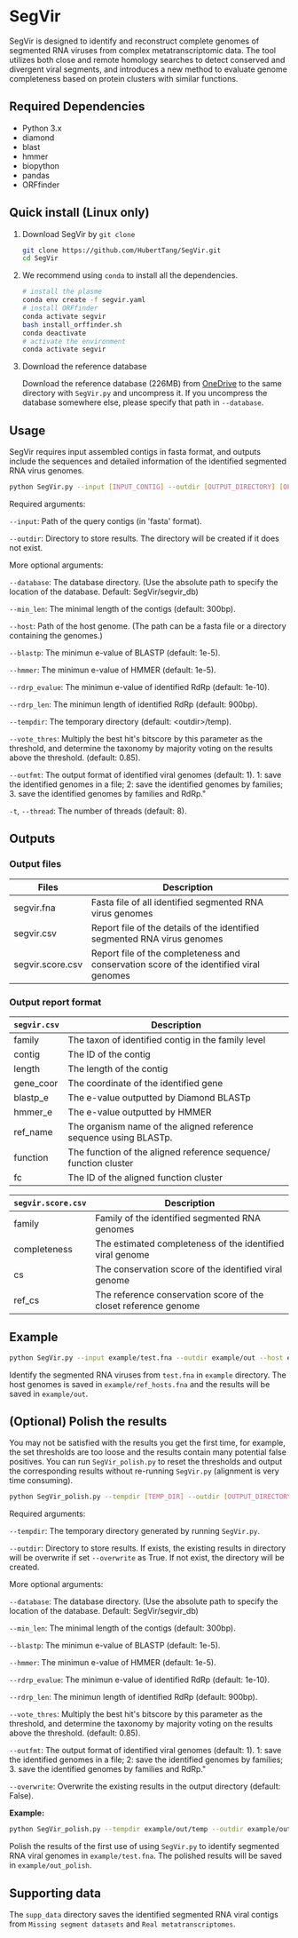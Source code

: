 # SegVir
SegVir is designed to identify and reconstruct complete genomes of segmented RNA viruses from complex metatranscriptomic data. The tool utilizes both close and remote homology searches to detect conserved and divergent viral segments, and introduces a new method to evaluate genome completeness based on protein clusters with similar functions.

## Required Dependencies

* Python 3.x
* diamond
* blast
* hmmer
* biopython
* pandas
* ORFfinder

## Quick install (Linux only)

1. Download SegVir by `git clone`

   ```bash
   git clone https://github.com/HubertTang/SegVir.git
   cd SegVir
   ```

2. We recommend using `conda` to install all the dependencies.

   ```bash
   # install the plasme
   conda env create -f segvir.yaml
   # install ORFfinder
   conda activate segvir
   bash install_orffinder.sh
   conda deactivate
   # activate the environment
   conda activate segvir
   ```

3. Download the reference database

   Download the reference database (226MB) from [OneDrive](https://portland-my.sharepoint.com/:u:/g/personal/xubotang2-c_my_cityu_edu_hk/EYRIkHnE58xIrWH1tBzPl_MBK0DNx4YfIf8IVhpmwUzk4g?e=iTSiDY) to the same directory with `SegVir.py` and uncompress it. If you uncompress the database somewhere else, please specify that path in `--database`.

## Usage

SegVir requires input assembled contigs in fasta format, and outputs include the sequences and detailed information of the identified segmented RNA virus genomes.

```bash
python SegVir.py --input [INPUT_CONTIG] --outdir [OUTPUT_DIRECTORY] [OPTIONS]
```

Required arguments: 

   `--input`: Path of the query contigs (in 'fasta' format).

   `--outdir`: Directory to store results. The directory will be created if it does not exist.

 More optional arguments:

   `--database`: The database directory. (Use the absolute path to specify the location of the database. Default: SegVir/segvir_db)

   `--min_len`: The minimal length of the contigs (default: 300bp).

   `--host`: Path of the host genome. (The path can be a fasta file or a directory containing the genomes.)

   `--blastp`: The minimun e-value of BLASTP (default: 1e-5).

   `--hmmer`: The minimun e-value of HMMER (default: 1e-5).

   `--rdrp_evalue`: The minimun e-value of identified RdRp (default: 1e-10).

   `--rdrp_len`: The minimun length of identified RdRp (default: 900bp).

   `--tempdir`: The temporary directory (default: \<outdir>/temp).

   `--vote_thres`: Multiply the best hit's bitscore by this parameter as the threshold, and determine the taxonomy by majority voting on the results above the threshold.  (default: 0.85).

   `--outfmt`: The output format of identified viral genomes (default: 1). 1: save the identified genomes in a file; 2: save the identified genomes by families; 3. save the identified genomes by families and RdRp."

   `-t`, `--thread`: The number of threads (default: 8).

## Outputs

### Output files

| Files            | Description                                                  |
| ---------------- | ------------------------------------------------------------ |
| segvir.fna       | Fasta file of all identified segmented RNA virus genomes     |
| segvir.csv       | Report file of the details of the identified segmented RNA virus genomes |
| segvir.score.csv | Report file of the completeness and conservation score of the identified viral genomes |

### Output report format

| `segvir.csv` | Description                                                  |
| ------------ | ------------------------------------------------------------ |
| family       | The taxon of identified contig in the family level           |
| contig       | The ID of the contig                                         |
| length       | The length of the contig                                     |
| gene_coor    | The coordinate of the identified gene                        |
| blastp_e     | The e-value outputted by Diamond BLASTp                      |
| hmmer_e      | The e-value outputted by HMMER                               |
| ref_name     | The organism name of the aligned reference sequence using BLASTp. |
| function     | The function of the aligned reference sequence/ function cluster |
| fc           | The ID of the aligned function cluster                       |

| `segvir.score.csv` | Description                                                  |
| ------------------ | ------------------------------------------------------------ |
| family             | Family of the identified segmented RNA genomes               |
| completeness       | The estimated completeness of the identified viral genome    |
| cs                 | The conservation score of the identified viral genome        |
| ref_cs             | The reference conservation score of the closet reference genome |

## Example

```bash
python SegVir.py --input example/test.fna --outdir example/out --host example/ref_hosts.fna
```

Identify the segmented RNA viruses from  `test.fna` in `example` directory. The host genomes is saved in `example/ref_hosts.fna` and the results will be saved in `example/out`. 

## (Optional) Polish the results

You may not be satisfied with the results you get the first time, for example, the set thresholds are too loose and the results contain many potential false positives. You can run `SegVir_polish.py` to reset the thresholds and output the corresponding results without re-running `SegVir.py` (alignment is very time consuming).

```bash
python SegVir_polish.py --tempdir [TEMP_DIR] --outdir [OUTPUT_DIRECTORY] [OPTIONS]
```

Required arguments: 

   `--tempdir`: The temporary directory generated by running `SegVir.py`.

   `--outdir`: Directory to store results. If exists, the existing results in directory will be overwrite if set `--overwrite` as True. If not exist, the directory will be created.

 More optional arguments:

   `--database`: The database directory. (Use the absolute path to specify the location of the database. Default: SegVir/segvir_db)

   `--min_len`: The minimal length of the contigs (default: 300bp).

   `--blastp`: The minimun e-value of BLASTP (default: 1e-5).

   `--hmmer`: The minimun e-value of HMMER (default: 1e-5).

   `--rdrp_evalue`: The minimun e-value of identified RdRp (default: 1e-10).

   `--rdrp_len`: The minimun length of identified RdRp (default: 900bp).

   `--vote_thres`: Multiply the best hit's bitscore by this parameter as the threshold, and determine the taxonomy by majority voting on the results above the threshold.  (default: 0.85).

   `--outfmt`: The output format of identified viral genomes (default: 1). 1: save the identified genomes in a file; 2: save the identified genomes by families; 3. save the identified genomes by families and RdRp."

   `--overwrite`: Overwrite the existing results in the output directory (default: False).

**Example:**

```bash
python SegVir_polish.py --tempdir example/out/temp --outdir example/out_polish --rdrp_evalue 1e-100 --outfmt 3 --overwrite True
```

Polish the results of the first use of using `SegVir.py` to identify segmented RNA viral genomes in  `example/test.fna`. The polished results will be saved in `example/out_polish`.

## Supporting data

The `supp_data` directory saves the identified segmented RNA viral contigs from `Missing segment datasets` and `Real metatranscriptomes`.
